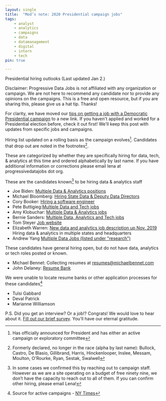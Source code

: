 ```yaml
---
layout: single
title:  "Mod’s note: 2020 Presidential campaign jobs"
tags: 
    - analyst
    - analytics
    - campaigns
    - data
    - datamanagement
    - digital
    - intern
    - tech
pin: true

---
```

Presidential hiring outlooks (Last updated Jan 2.) 

Disclaimer: Progressive Data Jobs is not affiliated with any organization or campaign. We are not here to recommend any candidate nor to provide any opinions on the campaigns. This is a free and open resource, but if you are sharing this, please give us a hat tip. Thanks!


For clarity, we have moved our [tips on getting a job with a Democratic Presidential campaign](https://www.progressivedatajobs.org/2019/07/15/gettingajobpres2020/) to a new link. If you haven't applied and worked for a Presidential election before, check it out first! We'll keep this post with updates from specific jobs and campaigns. 


Hiring list updated on a rolling basis as the campaign evolves[^1]. Candidates that drop out are noted in the footnotes[^4]. 


These are categorized by whether they are specifically hiring for data, tech, & analytics at this time and ordered alphabetically by last name. If you have additional information or corrections please email lena at progressivedatajobs dot org.


These are the candidates known[^2] to be hiring data & analytics staff 

* Joe Biden: [Multiple Data & Analytics positions](https://jobs.lever.co/joebiden)
* Michael Bloomberg: [Hiring State Data & Deputy Data Directors](https://boards.greenhouse.io/mikebloomberg2020)
* Cory Booker: [Hiring a software engineer](https://corybooker.com/Jobs/) 
* Pete Buttigieg:[Multiple Data and Tech jobs](https://jobs.lever.co/peteforamerica)
* Amy Klobuchar: [Multiple Data & Analytics jobs]( https://amyklobuchar.com/jobs/) 
* Bernie Sanders: [Multiple Data, Analytics and Tech jobs](https://boards.greenhouse.io/bernie2020)
* Tom Steyer [Job website](https://www.tomsteyer.com/careers/) 
* Elizabeth Warren: [New data and analytics job description up Nov. 2019](https://boards.greenhouse.io/elizabethwarren?t=58ea02352) Hiring data & analytics in multiple states and headquarters 
* Andrew Yang  [Multiple Data Jobs (listed under "research")](https://jobs.lever.co/yang2020)


These candidates have general hiring open, but do not have data, analytics or tech roles posted or known. 

* Michael Bennet: Collecting resumes at resumes@michaelbennet.com
* John Delaney: [Resume Bank](https://www.johndelaney.com/jobs/) 


We were unable to locate resume banks or other application processes for these candidates[^3]

* Tulsi Gabbard
* Deval Patrick
* Marianne Williamson


P.S. Did you get an interview? Or a job!? Congrats! We would love to hear about it. [Fill out our brief survey](https://docs.google.com/forms/d/e/1FAIpQLSdHzjmG1CiAPcHb_UPOHkewAP0wqG765bR5yOdhxabgKkSRhQ/viewform?usp=sf_link). You’ll have our eternal gratitude.


[^1]: Has officially announced for President and has either an active campaign or exploratory committee


[^2]: In some cases we confirmed this by reaching out to campaign staff. However as we are a site operating on a budget of free ninety nine, we don’t have the capacity to reach out to all of them. If you can confirm other hiring, please email Lena!

[^3]: Source for active campaigns - [NY Times](https://www.nytimes.com/interactive/2019/us/politics/2020-presidential-candidates.html)

[^4]: Formerly declared, no longer in the race (alpha by last name): Bullock, Castro, De Blasio, Gillibrand, Harris, Hinckenlooper, Inslee, Messam, Moulton, O'Rourke, Ryan, Sestak, Swalwell
